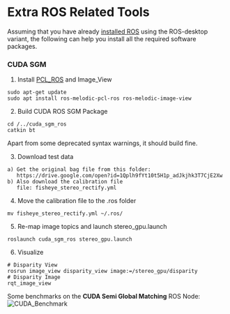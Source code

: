 # Extra ROS Related Tools

Assuming that you have already [installed ROS](http://wiki.ros.org/melodic/Installation/Ubuntu) using the ROS-desktop variant,
the following can help you install all the required software packages.

### CUDA SGM

1. Install [PCL_ROS](http://wiki.ros.org/pcl) and Image_View
```
sudo apt-get update
sudo apt install ros-melodic-pcl-ros ros-melodic-image-view
```

2. Build CUDA ROS SGM Package
```
cd /../cuda_sgm_ros
catkin bt
```
Apart from some deprecated syntax warnings, it should build fine.

3. Download test data

```
a) Get the original bag file from this folder:
   https://drive.google.com/open?id=1Qplh9fYt10t5H1p_adJkjhk3T7CjE2Xw
b) Also download the calibration file
   file: fisheye_stereo_rectify.yml
```

4. Move the calibration file to the .ros folder
```
mv fisheye_stereo_rectify.yml ~/.ros/
```

5. Re-map image topics and launch stereo_gpu.launch
```
roslaunch cuda_sgm_ros stereo_gpu.launch
```

6. Visualize
```
# Disparity View
rosrun image_view disparity_view image:=/stereo_gpu/disparity
# Disparity Image
rqt_image_view
```

Some benchmarks on the **CUDA Semi Global Matching** ROS Node:
![CUDA_Benchmark](https://github.com/ShreyasSkandanS/xavier_utils/figs/cuda_sgm.png)
